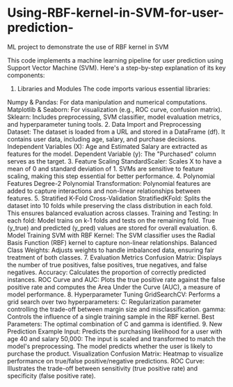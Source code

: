 # Using-RBF-kernel-in-SVM-for-user-prediction-
ML project to demonstrate the use of RBF kernel in SVM

This code implements a machine learning pipeline for user prediction using Support Vector Machine (SVM). Here's a step-by-step explanation of its key components:

1. Libraries and Modules
The code imports various essential libraries:

Numpy & Pandas: For data manipulation and numerical computations.
Matplotlib & Seaborn: For visualization (e.g., ROC curve, confusion matrix).
Sklearn: Includes preprocessing, SVM classifier, model evaluation metrics, and hyperparameter tuning tools.
2. Data Import and Preprocessing
Dataset: The dataset is loaded from a URL and stored in a DataFrame (df). It contains user data, including age, salary, and purchase decisions.
Independent Variables (X): Age and Estimated Salary are extracted as features for the model.
Dependent Variable (y): The "Purchased" column serves as the target.
3. Feature Scaling
StandardScaler: Scales X to have a mean of 0 and standard deviation of 1. SVMs are sensitive to feature scaling, making this step essential for better performance.
4. Polynomial Features
Degree-2 Polynomial Transformation: Polynomial features are added to capture interactions and non-linear relationships between features.
5. Stratified K-Fold Cross-Validation
StratifiedKFold: Splits the dataset into 10 folds while preserving the class distribution in each fold. This ensures balanced evaluation across classes.
Training and Testing: In each fold:
Model trains on k-1 folds and tests on the remaining fold.
True (y_true) and predicted (y_pred) values are stored for overall evaluation.
6. Model Training
SVM with RBF Kernel: The SVM classifier uses the Radial Basis Function (RBF) kernel to capture non-linear relationships.
Balanced Class Weights: Adjusts weights to handle imbalanced data, ensuring fair treatment of both classes.
7. Evaluation Metrics
Confusion Matrix: Displays the number of true positives, false positives, true negatives, and false negatives.
Accuracy: Calculates the proportion of correctly predicted instances.
ROC Curve and AUC: Plots the true positive rate against the false positive rate and computes the Area Under the Curve (AUC), a measure of model performance.
8. Hyperparameter Tuning
GridSearchCV: Performs a grid search over two hyperparameters:
C: Regularization parameter controlling the trade-off between margin size and misclassification.
gamma: Controls the influence of a single training sample in the RBF kernel.
Best Parameters: The optimal combination of C and gamma is identified.
9. New Prediction
Example Input: Predicts the purchasing likelihood for a user with age 40 and salary 50,000:
The input is scaled and transformed to match the model's preprocessing.
The model predicts whether the user is likely to purchase the product.
Visualization
Confusion Matrix: Heatmap to visualize performance on true/false positive/negative predictions.
ROC Curve: Illustrates the trade-off between sensitivity (true positive rate) and specificity (false positive rate).

